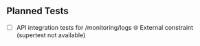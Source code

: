 ## Planned Tests
- [ ] API integration tests for /monitoring/logs 🌐 External constraint (supertest not available)
